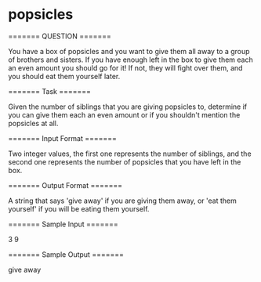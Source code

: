 # popsicles


======= QUESTION =======

You have a box of popsicles and you want to give them all away to a group of brothers and sisters. If you have enough left in the box to give them each an even amount you should go for it! If not, they will fight over them, and you should eat them yourself later.

======= Task =======

Given the number of siblings that you are giving popsicles to, determine if you can give them each an even amount or if you shouldn't mention the popsicles at all.

======= Input Format =======

Two integer values, the first one represents the number of siblings, and the second one represents the number of popsicles that you have left in the box.

======= Output Format =======

A string that says 'give away' if you are giving them away, or 'eat them yourself' if you will be eating them yourself.

======= Sample Input =======

 3 9

======= Sample Output =======

give away

